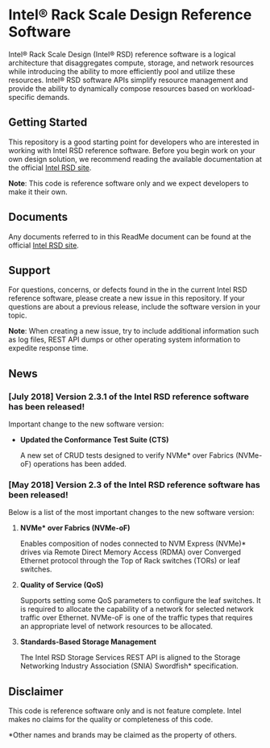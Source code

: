 # Intel® Rack Scale Design Reference Software

Intel® Rack Scale Design (Intel® RSD) reference software is a logical architecture that disaggregates compute, storage, and network resources while introducing the ability to more efficiently pool and utilize these resources. Intel® RSD software APIs simplify resource management and provide the ability to dynamically compose resources based on workload-specific demands.

## Getting Started

This repository is a good starting point for developers who are interested in working with Intel RSD reference software. Before you begin work on your own design solution, we recommend reading the available documentation at the official [Intel RSD site](http://intel.com/intelRSD). 

**Note**: This code is reference software only and we expect developers to make it their own. 

## Documents

Any documents referred to in this ReadMe document can be found at the official [Intel RSD site](http://intel.com/intelRSD).

## Support
For questions, concerns, or defects found in the in the current Intel RSD reference software, please create a new issue in this repository. If your questions are about a previous release, include the software version in your topic.

**Note**: When creating a new issue, try to include additional information such as log files, REST API dumps or other operating system information to expedite response time.

## News

### [July 2018] Version 2.3.1 of the Intel RSD reference software has been released!

Important change to the new software version:

*	**Updated the Conformance Test Suite (CTS)**

    A new set of CRUD tests designed to verify NVMe\* over Fabrics (NVMe-oF) operations has been added.

### [May 2018] Version 2.3 of the Intel RSD reference software has been released!

Below is a list of the most important changes to the new software version:

1.	**NVMe\* over Fabrics (NVMe-oF)**

    Enables composition of nodes connected to NVM Express (NVMe)\* drives via Remote Direct Memory Access (RDMA) over Converged Ethernet protocol through the Top of Rack switches (TORs) or leaf switches.

2.	**Quality of Service (QoS)**

    Supports setting some QoS parameters to configure the leaf switches. It is required to allocate the capability of a network for selected network traffic over Ethernet. NVMe-oF is one of the traffic types that requires an appropriate level of network resources to be allocated.

3.	**Standards-Based Storage Management**

    The Intel RSD Storage Services REST API is aligned to the Storage Networking Industry Association (SNIA) Swordfish\* specification.

## Disclaimer

This code is reference software only and is not feature complete. Intel makes no claims for the quality or completeness of this code.

\*Other names and brands may be claimed as the property of others.
